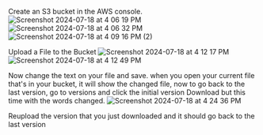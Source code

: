 Create an S3 bucket in the AWS console.
![Screenshot 2024-07-18 at 4 06 19 PM](https://github.com/user-attachments/assets/3b5574b1-d6b1-4249-879a-6e1b165ac7d4)
![Screenshot 2024-07-18 at 4 06 32 PM](https://github.com/user-attachments/assets/dbc2362a-29d9-48b3-8a18-a64442cc19da)
![Screenshot 2024-07-18 at 4 09 16 PM (2)](https://github.com/user-attachments/assets/0c8833ea-2eef-45b4-a9a7-c3613eb8b594)

Upload a File to the Bucket
![Screenshot 2024-07-18 at 4 12 17 PM](https://github.com/user-attachments/assets/6db28d06-6db1-427a-b79d-2b9e30af50d6)
![Screenshot 2024-07-18 at 4 12 49 PM](https://github.com/user-attachments/assets/af0355ff-83d0-4f46-a0a2-b5d463e9abef)

Now change the text on your file and save.
when you open your current file that's in your bucket, it will show the changed file, now to go back to the last version, go to versions and click the initial version
Download but this time with the words changed.
![Screenshot 2024-07-18 at 4 24 36 PM](https://github.com/user-attachments/assets/749c6090-1c53-465f-864e-3bf523d8dd7e)

Reupload the version that you just downloaded and it should go back to the last version
